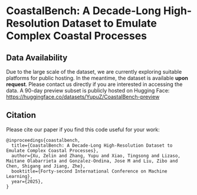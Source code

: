 # CoastalBench: A Decade-Long High-Resolution Dataset to Emulate Complex Coastal Processes

## Data Availability
Due to the large scale of the dataset, we are currently exploring suitable platforms for public hosting. In the meantime, the dataset is available **upon request**. Please contact us directly if you are interested in accessing the data. A 90-day preview subset is publicly hosted on Hugging Face: https://huggingface.co/datasets/YupuZ/CoastalBench-preview


## Citation
Please cite our paper if you find this code useful for your work:
```
@inproceedings{coastalbench,
  title={CoastalBench: A Decade-Long High-Resolution Dataset to Emulate Complex Coastal Processes},
  author={Xu, Zelin and Zhang, Yupu and Xiao, Tingsong and Lizaso, Maitane Olabarrieta and Gonzalez-Ondina, Jose M and Liu, Zibo and Chen, Shigang and Jiang, Zhe},
  booktitle={Forty-second International Conference on Machine Learning},
  year={2025},
}
```
